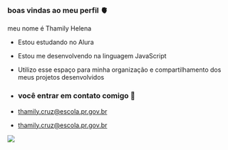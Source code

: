 ### boas vindas ao meu perfil 🫀

meu nome é Thamily Helena

- Estou estudando no Alura
- Estou me desenvolvendo na linguagem JavaScript
- Utilizo esse espaço para minha organização e compartilhamento dos meus projetos desenvolvidos

- ### você entrar em contato comigo 📧

- thamily.cruz@escola.pr.gov.br

- thamily.cruz@escola.pr.gov.br

![](https://media.tenor.com/suxGV_St4hEAAAAd/cat-cat-love.gif)
